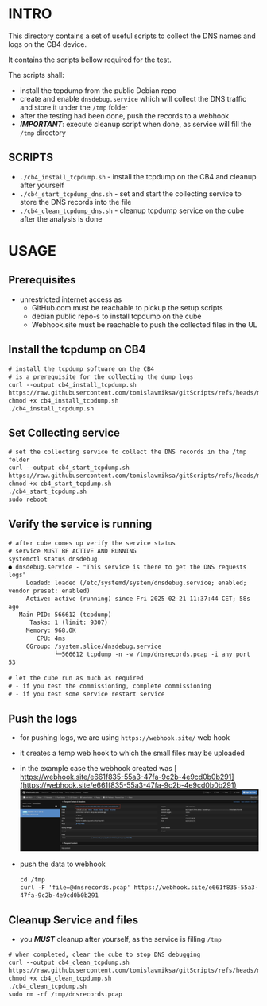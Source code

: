 # INTRO

This directory contains a set of useful scripts to collect the DNS names and logs on the CB4 device.

It contains the scripts bellow required for the test.

The scripts shall:

- install the tcpdump from the public Debian repo
- create and enable `dnsdebug.service` which will collect the DNS traffic and store it under the `/tmp` folder
- after the testing had been done, push the records to a webhook
- ***IMPORTANT***: execute cleanup script when done, as service will fill the `/tmp` directory

## SCRIPTS

- `./cb4_install_tcpdump.sh` - install the tcpdump on the CB4 and cleanup after yourself
- `./cb4_start_tcpdump_dns.sh` - set and start the collecting service to store the DNS records into the file
- `./cb4_clean_tcpdump_dns.sh` - cleanup tcpdump service on the cube after the analysis is done

# USAGE

## Prerequisites

- unrestricted internet access as
	- GitHub.com must be reachable to pickup the setup scripts
	- debian public repo-s to install tcpdump on the cube
	- Webhook.site must be reachable to push the collected files in the UL

## Install the tcpdump on CB4

```shell
# install the tcpdump software on the CB4
# is a prerequisite for the collecting the dump logs
curl --output cb4_install_tcpdump.sh https://raw.githubusercontent.com/tomislavmiksa/gitScripts/refs/heads/main/cb4_install_tcpdump.sh
chmod +x cb4_install_tcpdump.sh
./cb4_install_tcpdump.sh
```

## Set Collecting service

```shell
# set the collecting service to collect the DNS records in the /tmp folder
curl --output cb4_start_tcpdump.sh https://raw.githubusercontent.com/tomislavmiksa/gitScripts/refs/heads/main/cb4_start_tcpdump_dns.sh
chmod +x cb4_start_tcpdump.sh
./cb4_start_tcpdump.sh
sudo reboot
```

## Verify the service is running

```shell
# after cube comes up verify the service status
# service MUST BE ACTIVE AND RUNNING
systemctl status dnsdebug
● dnsdebug.service - "This service is there to get the DNS requests logs"
     Loaded: loaded (/etc/systemd/system/dnsdebug.service; enabled; vendor preset: enabled)
     Active: active (running) since Fri 2025-02-21 11:37:44 CET; 58s ago
   Main PID: 566612 (tcpdump)
      Tasks: 1 (limit: 9307)
     Memory: 968.0K
        CPU: 4ms
     CGroup: /system.slice/dnsdebug.service
             └─566612 tcpdump -n -w /tmp/dnsrecords.pcap -i any port 53

# let the cube run as much as required
# - if you test the commissioning, complete commissioning
# - if you test some service restart service
```

## Push the logs

- for pushing logs, we are using `https://webhook.site/` web hook 

- it creates a temp web hook to which the small files may be uploaded

- in the example case the webhook created was [ https://webhook.site/e661f835-55a3-47fa-9c2b-4e9cd0b0b291](https://webhook.site/e661f835-55a3-47fa-9c2b-4e9cd0b0b291)
	![image-20250221111331881](./.img/README/image-20250221111331881.png)

- push the data to webhook
	```shell
	cd /tmp
	curl -F 'file=@dnsrecords.pcap' https://webhook.site/e661f835-55a3-47fa-9c2b-4e9cd0b0b291
	```

## Cleanup Service and files

- you ***MUST*** cleanup after yourself, as the service is filling `/tmp`

```shell
# when completed, clear the cube to stop DNS debugging
curl --output cb4_clean_tcpdump.sh https://raw.githubusercontent.com/tomislavmiksa/gitScripts/refs/heads/main/cb4_clean_tcpdump_dns.sh
chmod +x cb4_clean_tcpdump.sh 
./cb4_clean_tcpdump.sh
sudo rm -rf /tmp/dnsrecords.pcap
```

